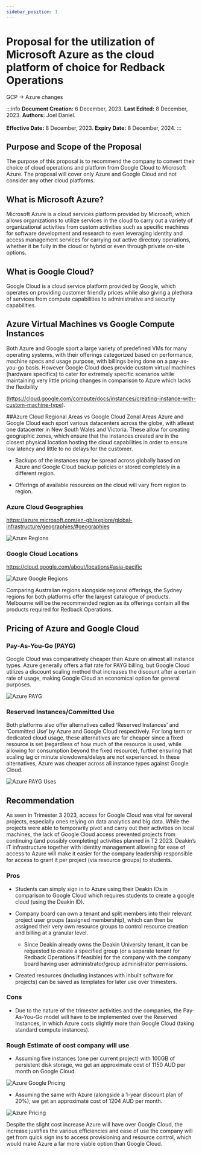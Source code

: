 ```yaml
---
sidebar_position: 1
---
```


# Proposal for the utilization of Microsoft Azure as the cloud platform of choice for Redback Operations
GCP -> Azure changes

:::info
**Document Creation:** 6 December, 2023. **Last Edited:** 8 December, 2023. **Authors:** Joel Daniel.
<br></br>**Effective Date:** 8 December, 2023. **Expiry Date:** 8 December, 2024.
:::

##  Purpose and Scope of the Proposal

The purpose of this proposal is to recommend the company to convert their choice of cloud 
operations and platform from Google Cloud to Microsoft Azure. The proposal will cover only 
Azure and Google Cloud and not consider any other cloud platforms.

## What is Microsoft Azure?

Microsoft Azure is a cloud services platform provided by Microsoft, which allows 
organizations to utilize services in the cloud to carry out a variety of organizational activities 
from custom activities such as specific machines for software development and research to 
even leveraging identity and access management services for carrying out active directory 
operations, whether it be fully in the cloud or hybrid or even through private on-site 
options.

## What is Google Cloud?

Google Cloud is a cloud service platform provided by Google, which operates on providing 
customer friendly prices while also giving a plethora of services from compute capabilities to 
administrative and security capabilities.

## Azure Virtual Machines vs Google Compute Instances

Both Azure and Google sport a large variety of predefined VMs for many operating systems, 
with their offerings categorized based on performance, machine specs and usage purpose, 
with billings being done on a pay-as-you-go basis. However Google Cloud does provide 
custom virtual machines (hardware specifics) to cater for extremely specific scenarios while 
maintaining very little pricing changes in comparison to Azure which lacks the flexibility 

(https://cloud.google.com/compute/docs/instances/creating-instance-with-custom-machine-type). 

##Azure Cloud Regional Areas vs Google Cloud Zonal Areas
Azure and Google Cloud each sport various datacenters across the globe, with atleast one 
datacenter in New South Wales and Victoria. These allow for creating geographic zones, 
which ensure that the instances created are in the closest physical location hosting the 
cloud capabilities in order to ensure low latency and little to no delays for the customer.

- Backups of the instances may be spread across globally based on Azure and Google 
Cloud backup policies or stored completely in a different region.

- Offerings of available resources on the cloud will vary from region to region.

### Azure Cloud Geographies

https://azure.microsoft.com/en-gb/explore/global-infrastructure/geographies/#geographies

![Azure Regions](img\azure-regions.jpg)

### Google Cloud Locations

https://cloud.google.com/about/locations#asia-pacific

![Azure Google Regions](img\azure-google-regions.jpg)

Comparing Australian regions alongside regional offerings, the Sydney regions for both 
platforms offer the largest catalogue of products. Melbourne will be the recommended 
region as its offerings contain all the products required for Redback Operations.


## Pricing of Azure and Google Cloud

### Pay-As-You-Go (PAYG)

Google Cloud was comparatively cheaper than Azure on almost all instance types. 
Azure generally offers a flat rate for PAYG billing, but Google Cloud utilizes a discount 
scaling method that increases the discount after a certain rate of usage, making 
Google Cloud an economical option for general purposes.

![Azure PAYG](img\azure-payg.jpg)

### Reserved Instances/Committed Use

Both platforms also offer alternatives called ‘Reserved Instances’ and ‘Committed Use’ 
by Azure and Google Cloud respectively. For long term or dedicated cloud usage, these 
alternatives are far cheaper since a fixed resource is set (regardless of how much of 
the resource is used, while allowing for consumption beyond the fixed resource), 
further ensuring that scaling lag or minute slowdowns/delays are not experienced. In 
these alternatives, Azure was cheaper across all instance types against Google Cloud.

![Azure PAYG Uses](img\azure-payg-uses.jpg)

## Recommendation

As seen in Trimester 3 2023, access for Google Cloud was vital for several projects, 
especially ones relying on data analytics and big data. While the projects were able to 
temporarily pivot and carry out their activities on local machines, the lack of Google Cloud 
access prevented projects from continuing (and possibly completing) activities planned in T2  2023. Deakin’s IT infrastructure together with identity management allowing for ease of 
access to Azure will make it easier for the company leadership responsible for access to 
grant it per project (via resource groups) to students.

###  Pros

- Students can simply sign in to Azure using their Deakin IDs in comparison to 
Google Cloud which requires students to create a google cloud (using the Deakin 
ID).

- Company board can own a tenant and split members into their relevant project 
user groups (assigned membership), which can then be assigned their very own 
resource groups to control resource creation and billing at a granular level.

  - Since Deakin already owns the Deakin University tenant, it can be requested 
to create a specified group (or a separate tenant for Redback Operations if 
feasible) for the company with the company board having user 
administrator/group administrator permissions.

- Created resources (including instances with inbuilt software for projects) can be 
saved as templates for later use over trimesters.

###  Cons

- Due to the nature of the trimester activities and the companies, the Pay-As-You-Go model will have to be implemented over the Reserved Instances, in which 
Azure costs slightly more than Google Cloud (taking standard compute 
instances).

### Rough Estimate of cost company will use

- Assuming five instances (one per current project) with 100GB of persistent disk 
storage, we get an approximate cost of 1150 AUD per month on Google Cloud.


![Azure Google Pricing](img\azure-google-pricing.jpg)

- Assuming the same with Azure (alongside a 1-year discount plan of 20%), we get 
an approximate cost of 1204 AUD per month.

![Azure Pricing](img\azure-pricing.jpg)

Despite the slight cost increase Azure will have over Google Cloud, the increase justifies the 
various efficiencies and ease of use the company will get from quick sign ins to access 
provisioning and resource control, which would make Azure a far more viable option than 
Google Cloud.